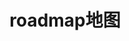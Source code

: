 ---
title: roadmap地图
layout: roadmap
initYear: 2023
years:
  2022:
    - title: 读书
      start: 01-01
      end: 1-5
    - title: 还是读书
      start: 02-01
      end: 05-30
  2023:
    - title: 为什么第一次点击不生效，当我在第一个dom的对象上添加一个click监听，new Popover时，似乎和这行代码有关系
      start: 01-01
      end: 1-2
    - title: 还是读书222
      start: 02-01
      end: 06-30
    - title: 大江之水滚滚不断向东流去
      start: 10-26
      end: 10-31
    - title: 慨当以慷忧思难忘何以解忧唯有杜康
      start: 11-01
      end: 11-31
      content: 淘尽了那些千古风流的人物。千古英雄人物。那旧营垒的西边，人们说是，三国周瑜破曹军的赤壁。陡峭的石壁直耸云天，如雷的惊涛拍击着江岸，激起的浪花好似卷起千万堆白雪。雄壮的江山奇丽如图画，一时间涌现出多少英雄豪杰。遥想当年的周瑜春风得意，绝代佳人小乔刚嫁给他，他英姿奋发豪气满怀。手摇羽扇头戴纶巾，从容潇洒地在说笑闲谈之间，就把强敌的战船烧得灰飞烟灭。我今日神游当年的战地，可笑我多情善感，过早地生出满头白发。人生犹如一场梦，举起酒杯奠祭这万古的明月。
---